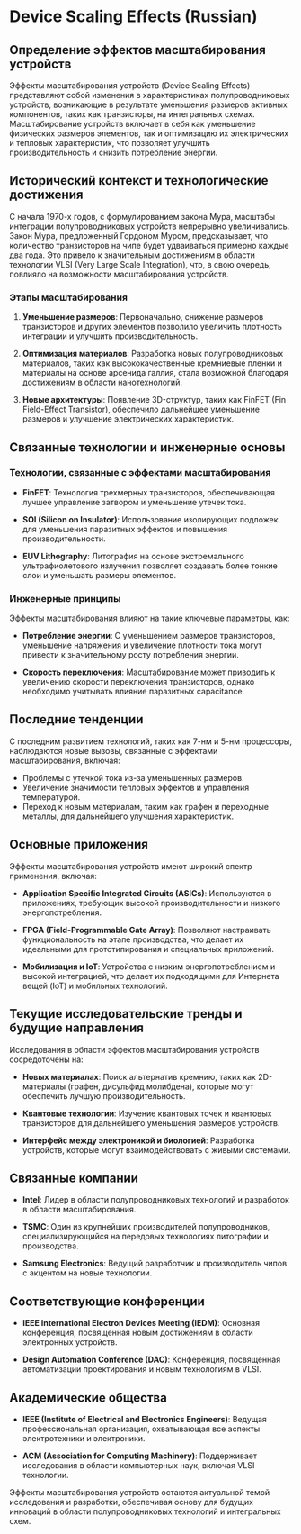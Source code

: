 # Device Scaling Effects (Russian)

## Определение эффектов масштабирования устройств

Эффекты масштабирования устройств (Device Scaling Effects) представляют собой изменения в характеристиках полупроводниковых устройств, возникающие в результате уменьшения размеров активных компонентов, таких как транзисторы, на интегральных схемах. Масштабирование устройств включает в себя как уменьшение физических размеров элементов, так и оптимизацию их электрических и тепловых характеристик, что позволяет улучшить производительность и снизить потребление энергии.

## Исторический контекст и технологические достижения

С начала 1970-х годов, с формулированием закона Мура, масштабы интеграции полупроводниковых устройств непрерывно увеличивались. Закон Мура, предложенный Гордоном Муром, предсказывает, что количество транзисторов на чипе будет удваиваться примерно каждые два года. Это привело к значительным достижениям в области технологии VLSI (Very Large Scale Integration), что, в свою очередь, повлияло на возможности масштабирования устройств.

### Этапы масштабирования

1. **Уменьшение размеров**: Первоначально, снижение размеров транзисторов и других элементов позволило увеличить плотность интеграции и улучшить производительность.
   
2. **Оптимизация материалов**: Разработка новых полупроводниковых материалов, таких как высококачественные кремниевые пленки и материалы на основе арсенида галлия, стала возможной благодаря достижениям в области нанотехнологий.

3. **Новые архитектуры**: Появление 3D-структур, таких как FinFET (Fin Field-Effect Transistor), обеспечило дальнейшее уменьшение размеров и улучшение электрических характеристик.

## Связанные технологии и инженерные основы

### Технологии, связанные с эффектами масштабирования

- **FinFET**: Технология трехмерных транзисторов, обеспечивающая лучшее управление затвором и уменьшение утечек тока.
  
- **SOI (Silicon on Insulator)**: Использование изолирующих подложек для уменьшения паразитных эффектов и повышения производительности.

- **EUV Lithography**: Литография на основе экстремального ультрафиолетового излучения позволяет создавать более тонкие слои и уменьшать размеры элементов.

### Инженерные принципы

Эффекты масштабирования влияют на такие ключевые параметры, как:

- **Потребление энергии**: С уменьшением размеров транзисторов, уменьшение напряжения и увеличение плотности тока могут привести к значительному росту потребления энергии.

- **Скорость переключения**: Масштабирование может приводить к увеличению скорости переключения транзисторов, однако необходимо учитывать влияние паразитных capacitance.

## Последние тенденции

С последним развитием технологий, таких как 7-нм и 5-нм процессоры, наблюдаются новые вызовы, связанные с эффектами масштабирования, включая:

- Проблемы с утечкой тока из-за уменьшенных размеров.
- Увеличение значимости тепловых эффектов и управления температурой.
- Переход к новым материалам, таким как графен и переходные металлы, для дальнейшего улучшения характеристик.

## Основные приложения

Эффекты масштабирования устройств имеют широкий спектр применения, включая:

- **Application Specific Integrated Circuits (ASICs)**: Используются в приложениях, требующих высокой производительности и низкого энергопотребления.
  
- **FPGA (Field-Programmable Gate Array)**: Позволяют настраивать функциональность на этапе производства, что делает их идеальными для прототипирования и специальных приложений.

- **Мобилизация и IoT**: Устройства с низким энергопотреблением и высокой интеграцией, что делает их подходящими для Интернета вещей (IoT) и мобильных технологий.

## Текущие исследовательские тренды и будущие направления

Исследования в области эффектов масштабирования устройств сосредоточены на:

- **Новых материалах**: Поиск альтернатив кремнию, таких как 2D-материалы (графен, дисульфид молибдена), которые могут обеспечить лучшую производительность.
  
- **Квантовые технологии**: Изучение квантовых точек и квантовых транзисторов для дальнейшего уменьшения размеров устройств.

- **Интерфейс между электроникой и биологией**: Разработка устройств, которые могут взаимодействовать с живыми системами.

## Связанные компании

- **Intel**: Лидер в области полупроводниковых технологий и разработок в области масштабирования.
  
- **TSMC**: Один из крупнейших производителей полупроводников, специализирующийся на передовых технологиях литографии и производства.

- **Samsung Electronics**: Ведущий разработчик и производитель чипов с акцентом на новые технологии.

## Соответствующие конференции

- **IEEE International Electron Devices Meeting (IEDM)**: Основная конференция, посвященная новым достижениям в области электронных устройств.

- **Design Automation Conference (DAC)**: Конференция, посвященная автоматизации проектирования и новым технологиям в VLSI.

## Академические общества

- **IEEE (Institute of Electrical and Electronics Engineers)**: Ведущая профессиональная организация, охватывающая все аспекты электротехники и электроники.

- **ACM (Association for Computing Machinery)**: Поддерживает исследования в области компьютерных наук, включая VLSI технологии.

Эффекты масштабирования устройств остаются актуальной темой исследования и разработки, обеспечивая основу для будущих инноваций в области полупроводниковых технологий и интегральных схем.